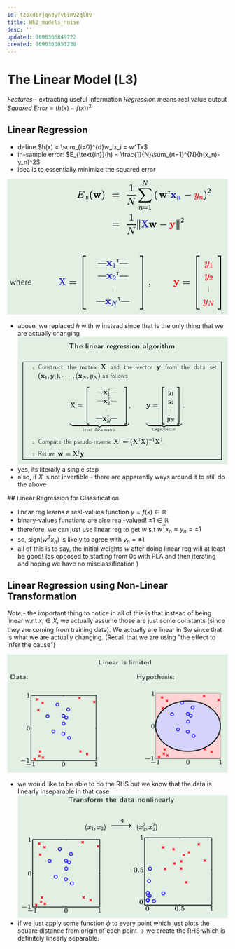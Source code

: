 ```yaml
---
id: t26xdbrjqn3yfvbim92ql89
title: Wk2_models_noise
desc: ''
updated: 1696366849722
created: 1696363051238
---
```


# The Linear Model (L3)

_Features_ - extracting useful information 
_Regression_ means real value output 
_Squared Error_ = $( h(x) - f(x) )^2$ 

## Linear Regression
- define $h(x) = \sum_{i=0}^{d}w_ix_i = w^Tx$
- in-sample error: $E_{\text{in}}(h) = \frac{1}{N}\sum_{n=1}^{N}(h(x_n)-y_n)^2$
- idea is to essentially minimize the squared error 

![Alt text](image-6.png)
- above, we replaced $h$ with $w$ instead since that is the only thing that we are actually changing 
![Alt text](image-5.png)
- yes, its literally a single step
- also, if $X$ is not invertible - there are apparently ways around it to still do the above

## Linear Regression for Classification
- linear reg learns a real-values function $y = f(x) \in \mathbb{R}$
- binary-values functions are also real-valued! $\pm 1\in \mathbb{R}$
- therefore, we can just use linear reg to get $w$ s.t $w^Tx_n \approx y_n = \pm 1$ 
- so, sign$(w^Tx_n)$ is likely to agree with $y_n = \pm 1$ 
- all of this is to say, the initial weights $w$ after doing linear reg will at least be good! (as opposed to starting from 0s with PLA and then iterating and hoping we have no misclassification )

## Linear Regression using Non-Linear Transformation 

*Note* - the important thing to notice in all of this is that instead of being linear w.r.t $x_i \in X$, we actually assume those are just some constants (since they are coming from training data). We actually are linear in $w since that is what we are actually changing. (Recall that we are using "the effect to infer the cause")

![Alt text](image-7.png)
- we would like to be able to do the RHS but we know that the data is linearly inseparable in that case
![Alt text](image-8.png)
- if we just apply some function $\phi$ to every point which just plots the square distance from origin of each point -> we create the RHS which is definitely linearly separable.